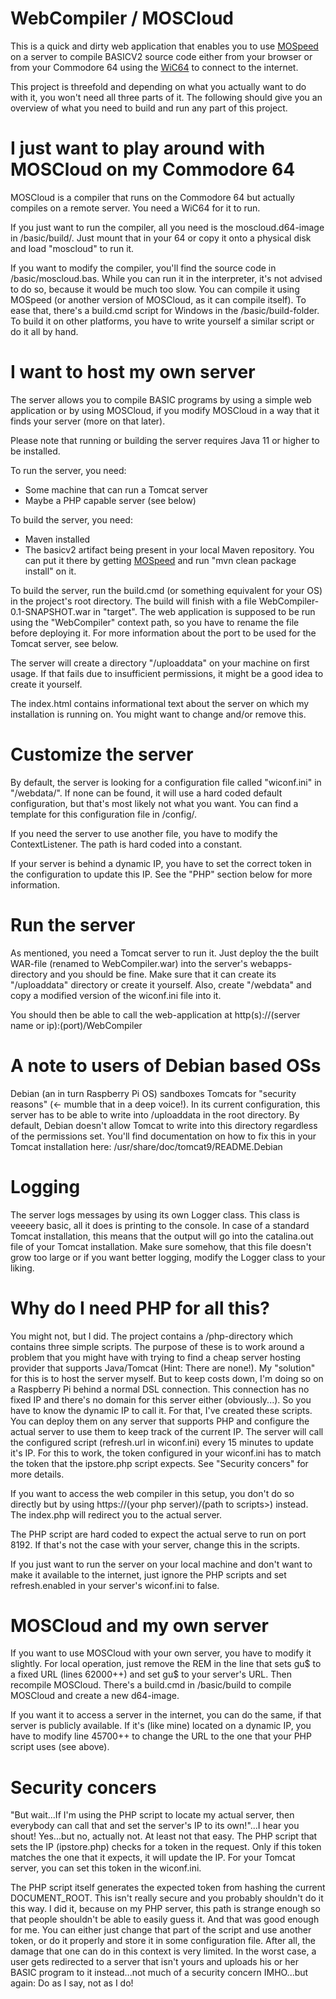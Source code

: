 # WebCompiler / MOSCloud

This is a quick and dirty web application that enables you to use <a href="https://github.com/EgonOlsen71/basicv2">MOSpeed</a> on a server to compile BASICV2 source code either from your browser or from your Commodore 64 using the <a href="https://www.wic64.de/">WiC64</a> to connect to the internet.

This project is threefold and depending on what you actually want to do with it, you won't need all three parts of it. The following should give you an overview of what you need to build and run any part of this project.

# I just want to play around with MOSCloud on my Commodore 64

MOSCloud is a compiler that runs on the Commodore 64 but actually compiles on a remote server. You need a WiC64 for it to run.

If you just want to run the compiler, all you need is the moscloud.d64-image in /basic/build/. Just mount that in your 64 or copy it onto a physical disk and load "moscloud" to run it.

If you want to modify the compiler, you'll find the source code in /basic/moscloud.bas. While you can run it in the interpreter, it's not advised to do so, because it would be much too slow. You can compile it using MOSpeed (or another version of MOSCloud, as it can compile itself). To ease that, there's a build.cmd script for Windows in the /basic/build-folder. To build it on other platforms, you have to write yourself a similar script or do it all by hand.

# I want to host my own server

The server allows you to compile BASIC programs by using a simple web application or by using MOSCloud, if you modify MOSCloud in a way that it finds your server (more on that later).

Please note that running or building the server requires Java 11 or higher to be installed.

To run the server, you need:

* Some machine that can run a Tomcat server
* Maybe a PHP capable server (see below)

To build the server, you need:

* Maven installed
* The basicv2 artifact being present in your local Maven repository. You can put it there by getting <a href="https://github.com/EgonOlsen71/basicv2">MOSpeed</a> and run "mvn clean package install" on it.

To build the server, run the build.cmd (or something equivalent for your OS) in the project's root directory. The build will finish with a file WebCompiler-0.1-SNAPSHOT.war in "target". The web application is supposed to be run using the "WebCompiler" context path, so you have to rename the file before deploying it. For more information about the port to be used for the Tomcat server, see below.

The server will create a directory "/uploaddata" on your machine on first usage. If that fails due to insufficient permissions, it might be a good idea to create it yourself.

The index.html contains informational text about the server on which my installation is running on. You might want to change and/or remove this.

# Customize the server

By default, the server is looking for a configuration file called "wiconf.ini" in "/webdata/". If none can be found, it will use a hard coded default configuration, but that's most likely not what you want. You can find a template for this configuration file in /config/.

If you need the server to use another file, you have to modify the ContextListener. The path is hard coded into a constant.

If your server is behind a dynamic IP, you have to set the correct token in the configuration to update this IP. See the "PHP" section below for more information.

# Run the server

As mentioned, you need a Tomcat server to run it. Just deploy the the built WAR-file (renamed to WebCompiler.war) into the server's webapps-directory and you should be fine. Make sure that it can create its "/uploaddata" directory or create it yourself. Also, create "/webdata" and copy a modified version of the wiconf.ini file into it.
 
You should then be able to call the web-application at http(s)://(server name or ip):(port)/WebCompiler

# A note to users of Debian based OSs

Debian (an in turn Raspberry Pi OS) sandboxes Tomcats for "security reasons" (<- mumble that in a deep voice!). In its current configuration, this server has to be able to write into /uploaddata in the root directory. By default, Debian doesn't allow Tomcat to write into this directory regardless of the permissions set. You'll find documentation on how to fix this in your Tomcat installation here: /usr/share/doc/tomcat9/README.Debian

# Logging

The server logs messages by using its own Logger class. This class is veeeery basic, all it does is printing to the console. In case of a standard Tomcat installation, this means that the output will go into the catalina.out file of your Tomcat installation. Make sure somehow, that this file doesn't grow too large or if you want better logging, modify the Logger class to your liking.

# Why do I need PHP for all this?

You might not, but I did. The project contains a /php-directory which contains three simple scripts. The purpose of these is to work around a problem that you might have with trying to find a cheap server hosting provider that supports Java/Tomcat (Hint: There are none!). My "solution" for this is to host the server myself. But to keep costs down, I'm doing so on a Raspberry Pi behind a normal DSL connection. This connection has no fixed IP and there's no domain for this server either (obviously...). So you have to know the dynamic IP to call it. For that, I've created these scripts. You can deploy them on any server that supports PHP and configure the actual server to use them to keep track of the current IP. The server will call the configured script (refresh.url in wiconf.ini) every 15 minutes to update it's IP. For this to work, the token configured in your wiconf.ini has to match the token that the ipstore.php script expects. See "Security concers" for more details.

If you want to access the web compiler in this setup, you don't do so directly but by using https://(your php server)/(path to scripts>) instead. The index.php will redirect you to the actual server.

The PHP script are hard coded to expect the actual serve to run on port 8192. If that's not the case with your server, change this in the scripts.

If you just want to run the server on your local machine and don't want to make it available to the internet, just ignore the PHP scripts and set refresh.enabled in your server's wiconf.ini to false.

# MOSCloud and my own server

If you want to use MOSCloud with your own server, you have to modify it slightly. For local operation, just remove the REM in the line that sets gu$ to a fixed URL (lines 62000++) and set gu$ to your server's URL. Then recompile MOSCloud. There's a build.cmd in /basic/build to compile MOSCloud and create a new d64-image.

If you want it to access a server in the internet, you can do the same, if that server is publicly available. If it's (like mine) located on a dynamic IP, you have to modify line 45700++ to change the URL to the one that your PHP script uses (see above).

# Security concers

"But wait...If I'm using the PHP script to locate my actual server, then everybody can call that and set the server's IP to its own!"...I hear you shout! Yes...but no, actually not. At least not that easy. The PHP script that sets the IP (ipstore.php) checks for a token in the request. Only if this token matches the one that it expects, it will update the IP. For your Tomcat server, you can set this token in the wiconf.ini.

The PHP script itself generates the expected token from hashing the current DOCUMENT_ROOT. This isn't really secure and you probably shouldn't do it this way. I did it, because on my PHP server, this path is strange enough so that people shouldn't be able to easily guess it. And that was good enough for me. You can either just change that part of the script and use another token, or do it properly and store it in some configuration file. After all, the damage that one can do in this context is very limited. In the worst case, a user gets redirected to a server that isn't yours and uploads his or her BASIC program to it instead...not much of a security concern IMHO...but again: Do as I say, not as I do!




